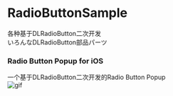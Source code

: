 # RadioButtonSample
各种基于DLRadioButton二次开发  
いろんなDLRadioButton部品パーツ  
### Radio Button Popup for iOS    
一个基于DLRadioButton二次开发的Radio Button Popup  
![gif](https://github.com/paigupai/RadioButtonSample-iOS/raw/master/gif/popupButton.gif)  
